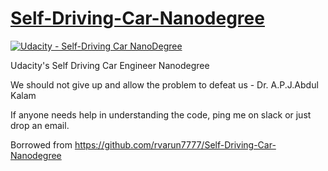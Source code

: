 # [Self-Driving-Car-Nanodegree](https://www.udacity.com/course/self-driving-car-engineer-nanodegree--nd013) 

[![Udacity - Self-Driving Car NanoDegree](https://s3.amazonaws.com/udacity-sdc/github/shield-carnd.svg)](http://www.udacity.com/drive)

Udacity's Self Driving Car Engineer Nanodegree

We should not give up and allow the problem to defeat us - Dr. A.P.J.Abdul Kalam

If anyone needs help in understanding the code, ping me on slack or just drop an email.

Borrowed from https://github.com/rvarun7777/Self-Driving-Car-Nanodegree
